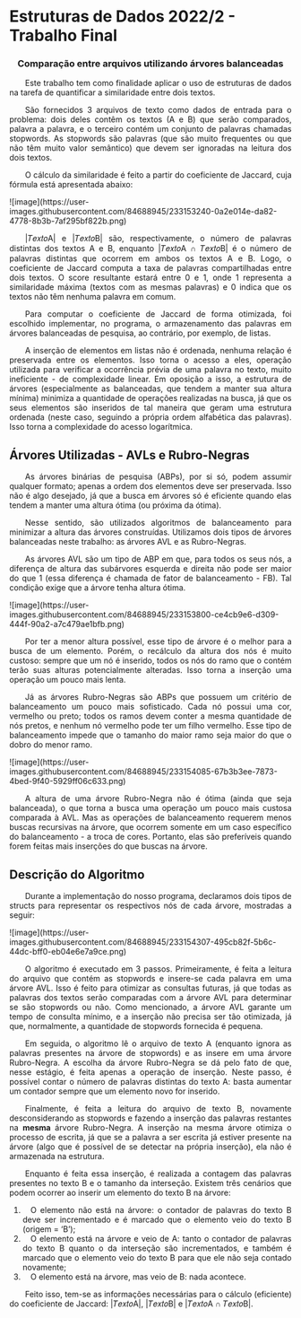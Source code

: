 # Estruturas de Dados 2022/2 - Trabalho Final
<h3 align="center"> Comparação entre arquivos utilizando árvores balanceadas </h3>

<div align="justify">
<p>
&emsp;&emsp;Este trabalho tem como finalidade aplicar o uso de estruturas de dados na tarefa de
quantificar a similaridade entre dois textos.
</p>
<p>
&emsp;&emsp;São fornecidos 3 arquivos de texto como dados de entrada para o problema: dois
deles contêm os textos (A e B) que serão comparados, palavra a palavra, e o terceiro
contém um conjunto de palavras chamadas stopwords. As stopwords são palavras (que são
muito frequentes ou que não têm muito valor semântico) que devem ser ignoradas na leitura
dos dois textos.
</p>
<p>
&emsp;&emsp;O cálculo da similaridade é feito a partir do coeficiente de Jaccard, cuja fórmula está
apresentada abaixo:
</p>
![image](https://user-images.githubusercontent.com/84688945/233153240-0a2e014e-da82-4778-8b3b-7af295bf822b.png)

<p>
&emsp;&emsp;|𝑇𝑒𝑥𝑡𝑜A| e |𝑇𝑒𝑥𝑡𝑜B| são, respectivamente, o número de palavras distintas dos textos A
e B, enquanto |𝑇𝑒𝑥𝑡𝑜A ∩ 𝑇𝑒𝑥𝑡𝑜B| é o número de palavras distintas que ocorrem em ambos os
textos A e B. Logo, o coeficiente de Jaccard computa a taxa de palavras compartilhadas
entre dois textos. O score resultante estará entre 0 e 1, onde 1 representa a similaridade
máxima (textos com as mesmas palavras) e 0 indica que os textos não têm nenhuma
palavra em comum.
</p>
<p>
&emsp;&emsp;Para computar o coeficiente de Jaccard de forma otimizada, foi escolhido
implementar, no programa, o armazenamento das palavras em árvores balanceadas de
pesquisa, ao contrário, por exemplo, de listas.
</p>
<p>
&emsp;&emsp;A inserção de elementos em listas não é ordenada, nenhuma relação é preservada
entre os elementos. Isso torna o acesso a eles, operação utilizada para verificar a
ocorrência prévia de uma palavra no texto, muito ineficiente - de complexidade linear. Em
oposição a isso, a estrutura de árvores (especialmente as balanceadas, que tendem a
manter sua altura mínima) minimiza a quantidade de operações realizadas na busca, já que
os seus elementos são inseridos de tal maneira que geram uma estrutura ordenada (neste
caso, seguindo a própria ordem alfabética das palavras). Isso torna a complexidade do
acesso logarítmica.
</p>

## Árvores Utilizadas - AVLs e Rubro-Negras
<p>
&emsp;&emsp;As árvores binárias de pesquisa (ABPs), por si só, podem assumir qualquer formato;
apenas a ordem dos elementos deve ser preservada. Isso não é algo desejado, já que a
busca em árvores só é eficiente quando elas tendem a manter uma altura ótima (ou próxima
da ótima).
</p>
<p>
&emsp;&emsp;Nesse sentido, são utilizados algoritmos de balanceamento para minimizar a altura
das árvores construídas. Utilizamos dois tipos de árvores balanceadas neste trabalho: as
árvores AVL e as Rubro-Negras.
</p>
<p>
&emsp;&emsp;As árvores AVL são um tipo de ABP em que, para todos os seus nós, a diferença de
altura das subárvores esquerda e direita não pode ser maior do que 1 (essa diferença é
chamada de fator de balanceamento - FB). Tal condição exige que a árvore tenha altura
ótima.
</p>
![image](https://user-images.githubusercontent.com/84688945/233153800-ce4cb9e6-d309-444f-90a2-a7c479ae1bfb.png)
<p>
&emsp;&emsp;Por ter a menor altura possível, esse tipo de árvore é o melhor para a busca de um
elemento. Porém, o recálculo da altura dos nós é muito custoso: sempre que um nó é
inserido, todos os nós do ramo que o contém terão suas alturas potencialmente alteradas.
Isso torna a inserção uma operação um pouco mais lenta.
</p>
<p>
&emsp;&emsp;Já as árvores Rubro-Negras são ABPs que possuem um critério de balanceamento
um pouco mais sofisticado. Cada nó possui uma cor, vermelho ou preto; todos os ramos
devem conter a mesma quantidade de nós pretos, e nenhum nó vermelho pode ter um filho
vermelho. Esse tipo de balanceamento impede que o tamanho do maior ramo seja maior do
que o dobro do menor ramo.
</p>
![image](https://user-images.githubusercontent.com/84688945/233154085-67b3b3ee-7873-4bed-9f40-5929ff06c633.png)

<p>
&emsp;&emsp;A altura de uma árvore Rubro-Negra não é ótima (ainda que seja balanceada), o que
torna a busca uma operação um pouco mais custosa comparada à AVL. Mas as operações
de balanceamento requerem menos buscas recursivas na árvore, que ocorrem somente em
um caso específico do balanceamento - a troca de cores. Portanto, elas são preferíveis
quando forem feitas mais inserções do que buscas na árvore.
</p>

## Descrição do Algoritmo
<p>
&emsp;&emsp;Durante a implementação do nosso programa, declaramos dois tipos de structs para
representar os respectivos nós de cada árvore, mostradas a seguir:
</p>
![image](https://user-images.githubusercontent.com/84688945/233154307-495cb82f-5b6c-44dc-bff0-eb04e6e7a9ce.png)

<p>
&emsp;&emsp;O algoritmo é executado em 3 passos. Primeiramente, é feita a leitura do arquivo
que contém as stopwords e insere-se cada palavra em uma árvore AVL. Isso é feito para
otimizar as consultas futuras, já que todas as palavras dos textos serão comparadas com a
árvore AVL para determinar se são stopwords ou não. Como mencionado, a árvore AVL
garante um tempo de consulta mínimo, e a inserção não precisa ser tão otimizada, já que,
normalmente, a quantidade de stopwords fornecida é pequena.
</p>
<p>
&emsp;&emsp;Em seguida, o algoritmo lê o arquivo de texto A (enquanto ignora as palavras
presentes na árvore de stopwords) e as insere em uma árvore Rubro-Negra. A escolha da
árvore Rubro-Negra se dá pelo fato de que, nesse estágio, é feita apenas a operação de
inserção. Neste passo, é possível contar o número de palavras distintas do texto A: basta
aumentar um contador sempre que um elemento novo for inserido.
</p>
<p>
&emsp;&emsp;Finalmente, é feita a leitura do arquivo de texto B, novamente desconsiderando as
stopwords e fazendo a inserção das palavras restantes na <b>mesma</b> árvore Rubro-Negra. A
inserção na mesma árvore otimiza o processo de escrita, já que se a palavra a ser escrita já
estiver presente na árvore (algo que é possível de se detectar na própria inserção), ela não
é armazenada na estrutura.
</p>
<p>
&emsp;&emsp;Enquanto é feita essa inserção, é realizada a contagem das palavras presentes no
texto B e o tamanho da interseção. Existem três cenários que podem ocorrer ao inserir um
elemento do texto B na árvore:
</p>
<ol>
<li>&emsp;O elemento não está na árvore: o contador de palavras do texto B deve ser
incrementado e é marcado que o elemento veio do texto B (origem = ‘B’);</li>
<li>&emsp;O elemento está na árvore e veio de A: tanto o contador de palavras do texto B
quanto o da interseção são incrementados, e também é marcado que o elemento
veio do texto B para que ele não seja contado novamente;</li>
<li>&emsp;O elemento está na árvore, mas veio de B: nada acontece.</li>
</ol>
<p>
&emsp;&emsp;Feito isso, tem-se as informações necessárias para o cálculo (eficiente) do
coeficiente de Jaccard: |𝑇𝑒𝑥𝑡𝑜A|, |𝑇𝑒𝑥𝑡𝑜B| e |𝑇𝑒𝑥𝑡𝑜A ∩ 𝑇𝑒𝑥𝑡𝑜B|.
</p>

</div>
